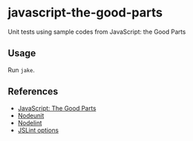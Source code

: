 javascript-the-good-parts
=========================

Unit tests using sample codes from JavaScript: the Good Parts

## Usage

Run `jake`.

## References

* [JavaScript: The Good Parts](http://www.amazon.com/JavaScript-Good-Parts-Douglas-Crockford/dp/0596517742)
* [Nodeunit](https://github.com/caolan/nodeunit/)
* [Nodelint](https://github.com/tav/nodelint)
* [JSLint options](http://www.jslint.com/lint.html#options)
